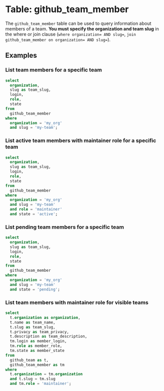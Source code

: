 # Table: github_team_member

The `github_team_member` table can be used to query information about members of a team. **You must specify the organization and team slug** in the where or join clause (`where organization= AND slug=`, `join github_team_member on organization= AND slug=`).

## Examples

### List team members for a specific team

```sql
select
  organization,
  slug as team_slug,
  login,
  role,
  state
from
  github_team_member
where
  organization = 'my_org'
  and slug = 'my-team';
```

### List active team members with maintainer role for a specific team

```sql
select
  organization,
  slug as team_slug,
  login,
  role,
  state
from
  github_team_member
where
  organization = 'my_org'
  and slug = 'my-team'
  and role = 'maintainer'
  and state = 'active';
```

### List pending team members for a specific team

```sql
select
  organization,
  slug as team_slug,
  login,
  role,
  state
from
  github_team_member
where
  organization = 'my_org'
  and slug = 'my-team'
  and state = 'pending';
```

### List team members with maintainer role for visible teams

```sql
select
  t.organization as organization,
  t.name as team_name,
  t.slug as team_slug,
  t.privacy as team_privacy,
  t.description as team_description,
  tm.login as member_login,
  tm.role as member_role,
  tm.state as member_state
from
  github_team as t,
  github_team_member as tm
where
  t.organization = tm.organization
  and t.slug = tm.slug
  and tm.role = 'maintainer';
```
